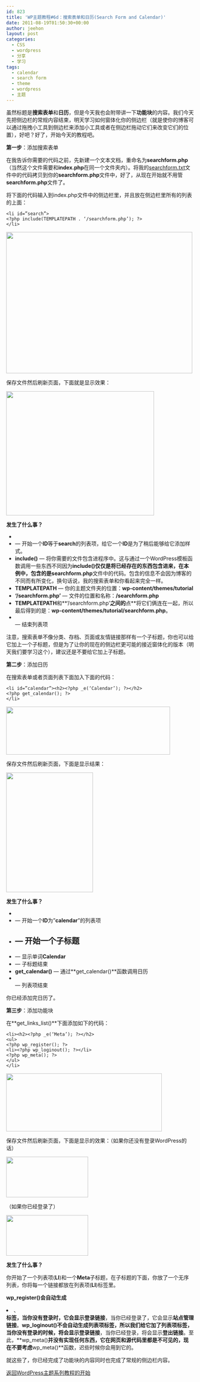 ```yaml
---
id: 823
title: 'WP主题教程#6d：搜索表单和日历(Search Form and Calendar)'
date: 2011-08-19T01:50:30+00:00
author: jeehon
layout: post
categories:
  - CSS
  - wordpress
  - 分享
  - 学习
tags:
  - calendar
  - search form
  - theme
  - wordpress
  - 主题
---
```

虽然标题是**搜索表单**和**日历**，但是今天我也会附带讲一下**功能块**的内容。我们今天先把侧边栏的常规内容结束，明天学习如何窗体化你的侧边栏（就是使你的博客可以通过拖拽小工具到侧边栏来添加小工具或者在侧边栏拖动它们来改变它们的位置），好吧？好了，开始今天的教程吧。

**第一步**：添加搜索表单

在我告诉你需要的代码之前，先新建一个文本文档，重命名为**searchform.php**（当然这个文件需要和**index.php**在同一个文件夹内）。将我的[searchform.txt](http://jeehon.info/samples/searchform.txt)文件中的代码拷贝到你的**searchform.php**文件中，好了，从现在开始就不用管**searchform.php**文件了。

将下面的代码输入到index.php文件中的侧边栏里，并且放在侧边栏里所有的列表的上面：

    <li id=”search”>
    <?php include(TEMPLATEPATH . ‘/searchform.php’); ?>
    </li>
    

[<img src="http://jeehon.info/log/files/2011/08/add-search.gif" alt="" title="add-search" width="500" height="380" class="aligncenter size-full wp-image-824" />](http://jeehon.info/log/files/2011/08/add-search.gif)<!--more-->


  
保存文件然后刷新页面，下面就是显示效果：
  
[<img src="http://jeehon.info/log/files/2011/08/search.gif" alt="" title="search" width="397" height="334" class="aligncenter size-full wp-image-825" />](http://jeehon.info/log/files/2011/08/search.gif)

**发生了什么事？**

  * **<li id=”search”>** &#8212; 开始一个**ID**等于**search**的列表项，给它一个**ID**是为了稍后能够给它添加样式。
  * **include()** &#8212; 将你需要的文件包含进程序中。这与通过一个WordPress模板函数调用一些东西不同因为**include()**仅仅是将已经存在的东西包含进来，在本例中，包含的是**searchform.php**文件中的代码。包含的信息不会因为博客的不同而有所变化，换句话说，我的搜索表单和你看起来完全一样。
  * **TEMPLATEPATH** &#8212; 你的主题文件夹的位置：**wp-content/themes/tutorial**
  * **‘/searchform.php’** &#8212; 文件的位置和名称：**/searchform.php**
  * **TEMPLATEPATH**和**’/searchform.php’**之间的**点**将它们俩连在一起，所以最后得到的是：**wp-content/themes/tutorial/searchform.php**。
  * **</li>** &#8212; 结束列表项

注意，搜索表单不像分类、存档、页面或友情链接那样有一个子标题，你也可以给它加上一个子标题，但是为了让你的现在的侧边栏更可能的接近窗体化的版本（明天我们要学习这个），建议还是不要给它加上子标题。

**第二步**：添加日历

在搜索表单或者页面列表下面加入下面的代码：

    <li id=”calendar”><h2><?php _e(‘Calendar’); ?></h2>
    <?php get_calendar(); ?>
    </li>
    

[<img src="http://jeehon.info/log/files/2011/08/add-calendar.gif" alt="" title="add-calendar" width="440" height="129" class="aligncenter size-full wp-image-826" />](http://jeehon.info/log/files/2011/08/add-calendar.gif)
  
保存文件然后刷新页面，下面是显示结果：
  
[<img src="http://jeehon.info/log/files/2011/08/calendar.gif" alt="" title="calendar" width="233" height="322" class="aligncenter size-full wp-image-827" />](http://jeehon.info/log/files/2011/08/calendar.gif)

**发生了什么事？**

  * **<li id=”calendar”>** &#8212; 开始一个**ID**为”**calendar**”的列表项
  * **<h2>** &#8212; 开始一个子标题
  * **<?php _e(‘Calendar’); ?>** &#8212; 显示单词**Calendar**
  * **</h2>** &#8212; 子标题结束
  * **get_calendar()** &#8212; 通过**get_calendar()**函数调用日历
  * **</li>** &#8212; 列表项结束

你已经添加完日历了。

**第三步**：添加功能块

在**get\_links\_list()**下面添加如下的代码：

    <li><h2><?php _e(‘Meta’); ?></h2>
    <ul>
    <?php wp_register(); ?>
    <li><?php wp_loginout(); ?></li>
    <?php wp_meta(); ?>
    </ul>
    </li>
    

[<img src="http://jeehon.info/log/files/2011/08/add-meta.gif" alt="" title="add-meta" width="418" height="156" class="aligncenter size-full wp-image-828" />](http://jeehon.info/log/files/2011/08/add-meta.gif)
  
保存文件然后刷新页面，下面是显示的效果：（如果你还没有登录WordPress的话）
  
[<img src="http://jeehon.info/log/files/2011/08/meta-logged-out.gif" alt="" title="meta-logged-out" width="220" height="109" class="aligncenter size-full wp-image-829" />](http://jeehon.info/log/files/2011/08/meta-logged-out.gif)
  
（如果你已经登录了）
  
[<img src="http://jeehon.info/log/files/2011/08/meta-logged-in.gif" alt="" title="meta-logged-in" width="220" height="109" class="aligncenter size-full wp-image-830" />](http://jeehon.info/log/files/2011/08/meta-logged-in.gif)

**发生了什么事？**

你开始了一个列表项(**LI**)和一个**Meta**子标题，在子标题的下面，你放了一个无序列表，你将每一个链接都放在列表项(**LI**)标签里。

**wp_register()**会自动生成**<li>**、**</li>**标签，当你没有登录时，它会显示**登录链接**，当你已经登录了，它会显示**站点管理链接**。**wp_loginout()**不会自动生成列表项标签，所以我们给它加了列表项标签，当你没有登录的时候，将会显示**登录链接**，当你已经登录，将会显示**登出链接**。至此，**wp_meta()**并没有实现任何东西，它在网页和源代码里都是不可见的，现在不要考虑**wp_meta()**函数，迟些时候你会用到它的。

就这些了，你已经完成了功能块的内容同时也完成了常规的侧边栏内容。

[返回WordPress主题系列教程的开始](http://jeehon.info/log/2011/08/04/%E6%83%B3%E5%88%B6%E4%BD%9Cwordpress%E4%B8%BB%E9%A2%98%EF%BC%9F/)
